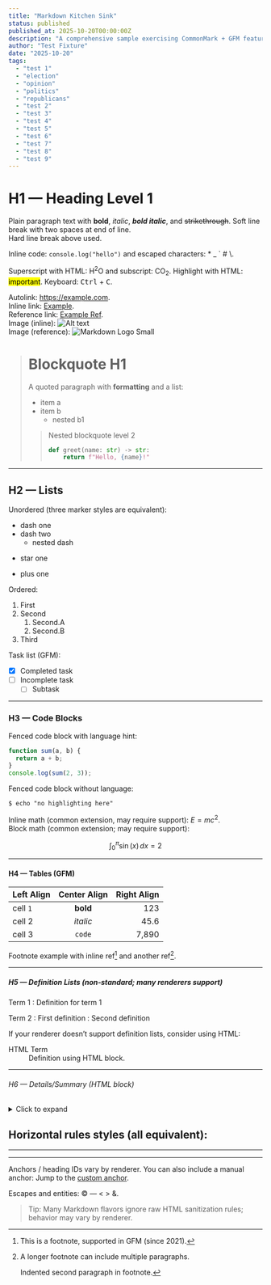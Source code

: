 ```yaml
---
title: "Markdown Kitchen Sink"
status: published
published_at: 2025-10-20T00:00:00Z
description: "A comprehensive sample exercising CommonMark + GFM features (headings, lists, code, tables, links, images, blockquotes, footnotes, tasks, etc.)."
author: "Test Fixture"
date: "2025-10-20"
tags: 
  - "test 1"
  - "election"
  - "opinion"
  - "politics"
  - "republicans"
  - "test 2"
  - "test 3"
  - "test 4"
  - "test 5"
  - "test 6"
  - "test 7"
  - "test 8"
  - "test 9"
---
```


# H1 — Heading Level 1
Plain paragraph text with **bold**, *italic*, ***bold italic***, and ~~strikethrough~~.
Soft line break with two spaces at end of line.  
Hard line break above used.

Inline code: `console.log("hello")` and escaped characters: \* \_ \` \# \\.

Superscript with HTML: H<sup>2</sup>O and subscript: CO<sub>2</sub>.
Highlight with HTML: <mark>important</mark>. Keyboard: <kbd>Ctrl</kbd> + <kbd>C</kbd>.

Autolink: <https://example.com>.  
Inline link: [Example](https://example.com "Example Title").  
Reference link: [Example Ref][ex-ref].  
Image (inline): ![Alt text](https://upload.wikimedia.org/wikipedia/commons/thumb/4/48/Markdown-mark.svg/120px-Markdown-mark.svg.png "Markdown Logo")  
Image (reference): ![Markdown Logo Small][img-ref]

> # Blockquote H1
> A quoted paragraph with **formatting** and a list:
> - item a
> - item b
>   - nested b1
> 
> > Nested blockquote level 2
> >
> > ```python
> > def greet(name: str) -> str:
> >     return f"Hello, {name}!"
> > ```

---

## H2 — Lists
Unordered (three marker styles are equivalent):
- dash one
- dash two
  - nested dash
* star one
+ plus one

Ordered:
1. First
2. Second
   1. Second.A
   2. Second.B
3. Third

Task list (GFM):
- [x] Completed task
- [ ] Incomplete task
  - [ ] Subtask

___

### H3 — Code Blocks
Fenced code block with language hint:

```javascript
function sum(a, b) {
  return a + b;
}
console.log(sum(2, 3));
```

Fenced code block without language:

```
$ echo "no highlighting here"
```

Inline math (common extension, may require support): $E = mc^2$.  
Block math (common extension; may require support):

```math
\int_{0}^{\pi} \sin(x)\,dx = 2
```

---

#### H4 — Tables (GFM)
| Left Align | Center Align | Right Align |
|:-----------|:------------:|------------:|
| cell `1`   | **bold**     | 123         |
| cell 2     | *italic*     | 45.6        |
| cell 3     | `code`       | 7,890       |

Footnote example with inline ref[^1] and another ref[^longnote].

---

##### H5 — Definition Lists (non‑standard; many renderers support)
Term 1
: Definition for term 1

Term 2
: First definition
: Second definition

If your renderer doesn’t support definition lists, consider using HTML:

<dl>
  <dt>HTML Term</dt>
  <dd>Definition using HTML block.</dd>
</dl>

---

###### H6 — Details/Summary (HTML block)
<details>
  <summary>Click to expand</summary>

  This content is hidden by default. It can include **Markdown** too!

  - Bullet inside details
  - Another item
</details>

Horizontal rules styles (all equivalent):
---
***
___

Anchors / heading IDs vary by renderer. You can also include a manual anchor:
<a id="custom-anchor"></a>
Jump to the [custom anchor](#custom-anchor).

Escapes and entities: &copy; &mdash; &lt; &gt; &amp;.

> Tip: Many Markdown flavors ignore raw HTML sanitization rules; behavior may vary by renderer.

<!-- HTML comment: will not be shown in most renderers -->

[^1]: This is a footnote, supported in GFM (since 2021).
[^longnote]: A longer footnote can include multiple paragraphs.

    Indented second paragraph in footnote.

[ex-ref]: https://example.com "Example Title via reference"
[img-ref]: https://upload.wikimedia.org/wikipedia/commons/thumb/4/48/Markdown-mark.svg/64px-Markdown-mark.svg.png "Markdown Logo Small"
